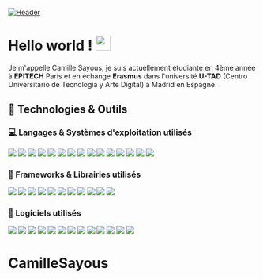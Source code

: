 [![Header](https://github.com/CamilleSA/CamilleSayous/blob/main/HeaderGithub.png "Header")](https://some-url.dev/)

# Hello world ! <img src="https://raw.githubusercontent.com/MartinHeinz/MartinHeinz/master/wave.gif" width="30px">
Je m'appelle Camille Sayous, je suis actuellement étudiante en 4ème année à **EPITECH** Paris et en échange **Erasmus** dans l'université **U-TAD** (Centro Universitario de Tecnología y Arte Digital) à Madrid en Espagne.

## 🔧 Technologies & Outils
### 💻 Langages & Systèmes d'exploitation utilisés
![](https://img.shields.io/badge/Code-Python-informational?style=flat&logo=python&logoColor=white&color=6e67b6)
![](https://img.shields.io/badge/Code-C-informational?style=flat&logo=c&logoColor=white&color=6e67b6)
![](https://img.shields.io/badge/Code-C++-6e67b6.svg?style=flat&logo=c%2B%2B)
![](https://img.shields.io/badge/Code-CSharp-6e67b6.svg?style=flat&logo=csharp)
![](https://img.shields.io/badge/Code-HTML-6e67b6.svg?style=flat&logo=html5&logoColor=white)
![](https://img.shields.io/badge/Code-CSS-6e67b6.svg?style=flat&logo=css3&logoColor=white)
![](https://img.shields.io/badge/Code-Sass-6e67b6.svg?style=flat&logo=sass&logoColor=white)
![](https://img.shields.io/badge/Code-JavaScript-6e67b6.svg?style=flat&logo=javascript&logoColor=white)
![](https://img.shields.io/badge/Code-TypeScript-6e67b6.svg?style=flat&logo=typescript&logoColor=white)
![](https://img.shields.io/badge/Code-JSON-6e67b6.svg?style=flat&logo=json&logoColor=white)
![](https://img.shields.io/badge/Code-Docker-6e67b6.svg?style=flat&logo=docker&logoColor=white)
![](https://img.shields.io/badge/Code-Java-6e67b6.svg?style=flat&logo=java&logoColor=white)
![](https://img.shields.io/badge/Code-PHP-6e67b6.svg?style=flat&logo=php&logoColor=white)
![](https://img.shields.io/badge/OS-Linux-informational?style=flat&logo=linux&logoColor=white&color=6e67b6)
![](https://img.shields.io/badge/OS-Windows-informational?style=flat&logo=windows&logoColor=white&color=6e67b6)

### 📘 Frameworks & Librairies utilisés
![](https://img.shields.io/badge/Framework-ReactJS-informational?style=flat&logo=react&logoColor=white&color=6e67b6)
![](https://img.shields.io/badge/Framework-ReactNative-informational?style=flat&logo=react&logoColor=white&color=6e67b6)
![](https://img.shields.io/badge/Framework-Meteor-informational?style=flat&logo=meteor&logoColor=white&color=6e67b6)
![](https://img.shields.io/badge/Framework-Angular-informational?style=flat&logo=angular&logoColor=white&color=6e67b6)
![](https://img.shields.io/badge/Framework-VueJS-informational?style=flat&logo=vue.js&logoColor=white&color=6e67b6)
![](https://img.shields.io/badge/Framework-Bootstrap-informational?style=flat&logo=bootstrap&logoColor=white&color=6e67b6)
![](https://img.shields.io/badge/Framework-Flask-informational?style=flat&logo=flask&logoColor=white&color=6e67b6)
![](https://img.shields.io/badge/Framework-Django-informational?style=flat&logo=django&logoColor=white&color=6e67b6)
![](https://img.shields.io/badge/Library-JQuery-informational?style=flat&logo=jquery&logoColor=white&color=6e67b6)
![](https://img.shields.io/badge/Library-ChartJS-informational?style=flat&logo=chart.js&logoColor=white&color=6e67b6)
![](https://img.shields.io/badge/Library-Leaflet-informational?style=flat&logo=leaflet&logoColor=white&color=6e67b6)

### 💽 Logiciels utilisés
![](https://img.shields.io/badge/Software-VsCode-informational?style=flat&logo=visualstudiocode&logoColor=white&color=6e67b6)
![](https://img.shields.io/badge/Software-Unity-informational?style=flat&logo=unity&logoColor=white&color=6e67b6)
![](https://img.shields.io/badge/Software-Blender-informational?style=flat&logo=blender&logoColor=white&color=6e67b6)
![](https://img.shields.io/badge/Software-Jupyter-informational?style=flat&logo=jupyter&logoColor=white&color=6e67b6)
![](https://img.shields.io/badge/Software-Kubernetes-informational?style=flat&logo=kubernetes&logoColor=white&color=6e67b6)
![](https://img.shields.io/badge/Software-Jenkins-informational?style=flat&logo=jenkins&logoColor=white&color=6e67b6)
![](https://img.shields.io/badge/Software-Wordpress-informational?style=flat&logo=wordpress&logoColor=white&color=6e67b6)
![](https://img.shields.io/badge/Software-AndroidStudio-informational?style=flat&logo=androidstudio&logoColor=white&color=6e67b6)
![](https://img.shields.io/badge/Software-Expo-informational?style=flat&logo=expo&logoColor=white&color=6e67b6)
![](https://img.shields.io/badge/Software-Gimp-informational?style=flat&logo=gimp&logoColor=white&color=6e67b6)
![](https://img.shields.io/badge/Software-Git-informational?style=flat&logo=git&logoColor=white&color=6e67b6)
![](https://img.shields.io/badge/Software-Github-informational?style=flat&logo=github&logoColor=white&color=6e67b6)
![](https://img.shields.io/badge/Software-Gitlab-informational?style=flat&logo=gitlab&logoColor=white&color=6e67b6)

# CamilleSayous
